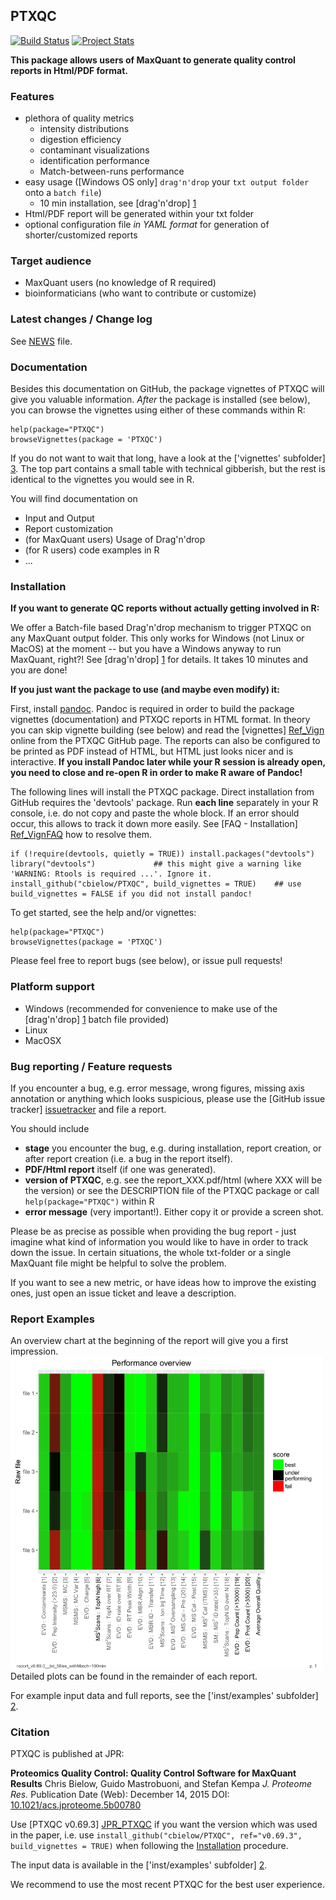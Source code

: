 PTXQC
---------------

[![Build Status](https://travis-ci.org/cbielow/PTXQC.svg?branch=master)](https://travis-ci.org/cbielow/PTXQC) 
[![Project Stats](https://www.openhub.net/p/PTXQC/widgets/project_thin_badge.gif)](https://www.openhub.net/p/PTXQC)

**This package allows users of MaxQuant to generate quality control reports in Html/PDF format.**

### Features
  - plethora of quality metrics
    - intensity distributions
    - digestion efficiency
    - contaminant visualizations
    - identification performance
    - Match-between-runs performance
  - easy usage ([Windows OS only] `drag'n'drop` your `txt output folder` onto a `batch file`)
    - 10 min installation, see [drag'n'drop] [1]
  - Html/PDF report will be generated within your txt folder
  - optional configuration file *in YAML format* for generation of shorter/customized reports

### Target audience
  - MaxQuant users (no knowledge of R required)
  - bioinformaticians (who want to contribute or customize)

  
### Latest changes / Change log

See [NEWS][News_File] file.

### Documentation
  
Besides this documentation on GitHub, the package vignettes
of PTXQC will give you valuable information. *After* the package is installed (see below),
you can browse the vignettes using either of these commands within R:

    help(package="PTXQC")
    browseVignettes(package = 'PTXQC')
  
If you do not want to wait that long, have a look at the ['vignettes' subfolder] [3].
The top part contains a small table with technical gibberish, but the rest is identical to the
vignettes you would see in R.

You will find documentation on
  - Input and Output
  - Report customization
  - (for MaxQuant users) Usage of Drag'n'drop
  - (for R users) code examples in R
  - ...
  
### Installation

**If you want to generate QC reports without actually getting involved in R:**

We offer a Batch-file based Drag'n'drop mechanism to trigger PTXQC on any MaxQuant output folder.
This only works for Windows (not Linux or MacOS) at the moment -- but you have a Windows anyway to run MaxQuant, right?!
See [drag'n'drop] [1] for details. It takes 10 minutes and you are done!

**If you just want the package to use (and maybe even modify) it:**

First, install [pandoc](https://github.com/jgm/pandoc/releases). Pandoc is required in order to build the package vignettes (documentation) and PTXQC reports in HTML format.
In theory you can skip vignette building (see below) and read the [vignettes] [Ref_Vign] online from the PTXQC GitHub page.
The reports can also be configured to be printed as PDF instead of HTML, but HTML just looks nicer and is interactive.
**If you install Pandoc later while your R session is already open, you need to close and re-open R in order to make R aware of Pandoc!**
   
The following lines will install the PTXQC package.
Direct installation from GitHub requires the 'devtools' package.
Run **each line** separately in your R console, i.e. do not copy and paste the whole block.
If an error should occur, this allows to track it down more easily. See [FAQ - Installation] [Ref_VignFAQ]
how to resolve them.
   
    if (!require(devtools, quietly = TRUE)) install.packages("devtools")
    library("devtools")             ## this might give a warning like 'WARNING: Rtools is required ...'. Ignore it.
    install_github("cbielow/PTXQC", build_vignettes = TRUE)    ## use build_vignettes = FALSE if you did not install pandoc!
    
To get started, see the help and/or vignettes:

    help(package="PTXQC")
    browseVignettes(package = 'PTXQC')

Please feel free to report bugs (see below), or issue pull requests!    
    
### Platform support

  - Windows (recommended for convenience to make use of the [drag'n'drop] [1] batch file provided)
  - Linux
  - MacOSX

### Bug reporting / Feature requests

If you encounter a bug, e.g. error message, wrong figures, missing axis annotation or anything which looks
suspicious, please use the [GitHub issue tracker] [issuetracker] and file a report.

You should include
  - **stage** you encounter the bug, e.g. during installation, report creation, or after report creation (i.e. a bug in the report itself).
  - **PDF/Html report** itself (if one was generated).
  - **version of PTXQC**, e.g. see the report_XXX.pdf/html (where XXX will be the version) or see the DESCRIPTION file of the PTXQC package or call `help(package="PTXQC")` within R
  - **error message** (very important!). Either copy it or provide a screen shot.

Please be as precise as possible when providing the bug report - just imagine what kind of information you would like to have in order
to track down the issue.
In certain situations, the whole txt-folder or a single MaxQuant file might be helpful to solve the problem.

If you want to see a new metric, or have ideas how to improve the existing ones, just open an issue ticket and leave a description.
  
### Report Examples

An overview chart at the beginning of the report will give you a first impression.
<img src="./inst/examples/example_heatmap.png?raw=true" width="500" /><br>
Detailed plots can be found in the remainder of each report.

For example input data and full reports, see the ['inst/examples' subfolder] [2].

  
### Citation

PTXQC is published at JPR:

**Proteomics Quality Control: Quality Control Software for MaxQuant Results**
Chris Bielow, Guido Mastrobuoni, and Stefan Kempa
*J. Proteome Res.*
Publication Date (Web): December 14, 2015
DOI: [10.1021/acs.jproteome.5b00780][JPR_paper]

Use [PTXQC v0.69.3] [JPR_PTXQC] if you want the version which was used in the paper, i.e.
use `install_github("cbielow/PTXQC", ref="v0.69.3", build_vignettes = TRUE)` when following the [Installation](#Installation) procedure.

The input data is available in the ['inst/examples' subfolder] [2].

We recommend to use the most recent PTXQC for the best user experience.

  
  [1]: https://github.com/cbielow/PTXQC/tree/master/inst/dragNdrop
  [2]: https://github.com/cbielow/PTXQC/tree/master/inst/examples
  [3]: https://github.com/cbielow/PTXQC/tree/master/vignettes
  [issuetracker]: https://github.com/cbielow/PTXQC/issues
  [JPR_PTXQC]: https://github.com/cbielow/PTXQC/releases/tag/v0.69.3
  [Ref_VignFAQ]: https://github.com/cbielow/PTXQC/blob/master/vignettes/PTXQC-FAQ.Rmd
  [Ref_Vign]: https://github.com/cbielow/PTXQC/tree/master/vignettes
  [News_File]: https://github.com/cbielow/PTXQC/blob/master/NEWS
  [JPR_paper]: https://doi.org/10.1021/acs.jproteome.5b00780
